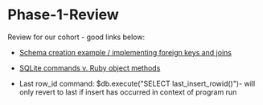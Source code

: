 Phase-1-Review
==============

Review for our cohort - good links below: 

* [Schema creation example / implementing foreign keys and joins](https://github.com/woodchucks-2014/address-book-db-from-schema-challenge/blob/ben_and_christian/setup.rb)

* [SQLite commands v. Ruby object methods](https://github.com/woodchucks-2014/congress-database-1-from-csv-to-sqlite-with-ruby-challenge)

* Last row_id command: $db.execute("SELECT last_insert_rowid()")- will only revert to last if insert has occurred in context of program run